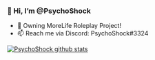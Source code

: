 ### 👋 Hi, I’m @PsychoShock
- 🌱 Owning MoreLife Roleplay Project!
- 📫 Reach me via Discord: PsychoShock#3324

[![PsychoShock github stats](https://github-readme-stats.vercel.app/api?username=PsychoShock)](https://github.com/anuraghazra/github-readme-stats)



